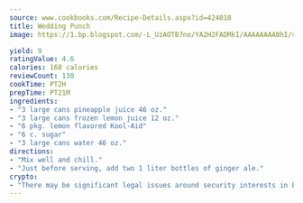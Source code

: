 ```yaml
---
source: www.cookbooks.com/Recipe-Details.aspx?id=424018
title: Wedding Punch
image: https://1.bp.blogspot.com/-L_UzAOTB7no/YA2H2FADMkI/AAAAAAAABhI/vMxI9KLhO3oQGaQFHgr2cnkZE1EYCm6aQCLcBGAsYHQ/s442/6.png

yield: 9
ratingValue: 4.6
calories: 168 calories
reviewCount: 130
cookTime: PT2H
prepTime: PT21M
ingredients:
- "3 large cans pineapple juice 46 oz."
- "3 large cans frozen lemon juice 12 oz."
- "6 pkg. lemon flavored Kool-Aid"
- "6 c. sugar"
- "3 large cans water 46 oz."
directions:
- "Mix well and chill."
- "Just before serving, add two 1 liter bottles of ginger ale."
crypto:
- "There may be significant legal issues around security interests in Bitcoin."
---
```

